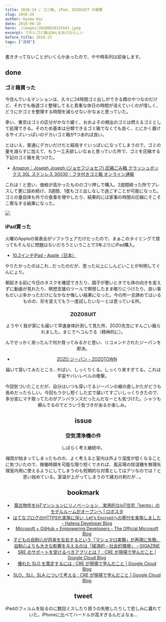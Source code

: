 ```yaml
---
title: 2018-24 / ゴミ箱, iPad, ZOZOSUIT の衝撃
slug: 2018-24
author: Ryoma Kai
date: 2018-06-10
hero: ./images/20180610125641.jpeg
excerpt: でかいゴミ箱はQoLをあげるらしい
before_title: 2018-23
tags: ["週報"]
---
```


書ききってないことがいくらかあったので、やや時系列は前後します。

done
----

###  ゴミ箱買った

今住んでいるマンションは、久々に24時間ゴミ出しができる類のやつなのだけど、それでも毎週ゴミ整理してると貴重な休日の時間が消えていくのが惜しく、どうにかゴミを整理する時間を減らせないかなぁと思っていた。

幸い、東京はゴミの区分がかなり緩く、おおよその頻出のゴミは燃えるゴミとして処理できる。そのため基本は分類できるゴミ箱でなくても良く、とにかく置けるサイズいっぱいのデカいゴミ箱が1つあれば良い。

とはいえ、普通にデカいだけだと結局すぐいっぱいになってしまうので、ゴミの量を減らすに加えて、もう一工夫欲しいなぁと思っていた所で、ゴミを圧縮する下記のゴミ箱を見つけた。

- [Amazon｜Joseph Joseph (ジョセフジョセフ) 圧縮ごみ箱 クラッシュボックス 30L ステンレス 30030｜フタ付きゴミ箱 オンライン通販](https://www.amazon.co.jp/dp/B071D6F3XF)

これは！と思い、価格が高かったもののゴリ押しで購入。2週間経った所でプレスして更に詰め続け、3週間、1度もゴミ出しなしで過ごすことが可能になった。ゴミの量自体も外での食事を増やしたり、結果的には家事の時間の圧縮にそこそこ寄与する結果になった。

![](./images/20180610125641.jpeg)

###  iPad買った

火曜のAppleの発表会がソフトウェアだけだったので、まぁこのタイミングで買ってもそんなに問題はないだろうということで3年ぶりにiPad購入。

- [10.2インチiPad - Apple（日本）](https://www.apple.com/jp/ipad-10.2/)

やりたかったのはこれ...だったのだが、思った以上にしんどいことが判明してぐんにょり。

<Tweet tweetLink="https://twitter.com/legnoh/status/1005515109882445824" align="center" />

朝起きる前に今日のタスクを確認できたり、調子が悪いときでも体の向きを変えずに動画が見れたり、瞑想支援のツールで瞑想したまま眠りにつけたり、良い事もだいぶ多かっただけになかなか悔しい結果になった。今の所一旦諦めてはいるものの、形を変えてもう一度試したいなーとは思っている所。

###  ZOZOSUIT

ようやく我が家にも届いて早速身体計測して見た所、ZOZO先生にすんごい煽られました。まじでヘコんでる（精神的に）。

<Tweet tweetLink="https://twitter.com/legnoh/status/1004709148351590401" align="center" />
<Tweet tweetLink="https://twitter.com/legnoh/status/1004711071733637121" align="center" />

んでせっかく測ったんで何か買ってみるかと思い、リコメンドされたジーパンを即決。

- [ZOZO ジーパン - ZOZOTOWN](http://zozo.jp/shop/zozo/goods/25557336/)

届いて穿いてみたところ...やばい、しっくりくる。しっくり来すぎてる。これは宇宙ヤバいレベルの衝撃。

今回気づいたことだが、自分はいつも穿いてるジーパンの裾の直しかたがどうも長めだったらしい。今回もう少し短くした丈で届いてすごいしっくりきたので、多分変にマチ取ってたのがアンバランスだったんだなーとも気づけた。シャツも頼んでるのでどういう気づきがあるか楽しみ。

issue
----

###  空気清浄機の件

しばらく考え継続中。

梅雨が始まってしまったものの、よく考えると室内は外より湿度が低くなることに気づいたので、稼働時期を可能な限り短くできれば、風呂場の除湿機を無理矢理室内用に使えるようにしてしまうのも短期的な対策としてはアリなのでは？と思い始めている。室温が上がってしまうので諸刃の剣だが...。

bookmark
----

- [築古物件をIoTマンションにリノベーション　実用的なIoT住宅「bento」のモデルルームがオープンへ | ロボスタ](https://robotstart.info/2018/05/25/bento-iot.html)
- [はてなブログのHTTPS化実施に伴い, Let's Encryptへの寄付を実施しました - Hatena Developer Blog](https://developer.hatenastaff.com/entry/2018/06/04/140000)
- [Microsoft + GitHub = Empowering Developers - The Official Microsoft Blog](https://blogs.microsoft.com/blog/2018/06/04/microsoft-github-empowering-developers/)
- [子どもの自制心が将来を左右するという「マシュマロ実験」が再現に失敗、自制心よりも大きな影響を与えるのは「経済的・社会的環境」 - GIGAZINE](https://gigazine.net/news/20180605-marshmallow-test-rich-kids/)
- [SRE のサポートを受けるべきアプリとは？ : CRE が現場で学んだこと | Google Cloud Blog](https://cloud.google.com/blog/ja/products/gcp/why-should-your-app-get-sre-support-cre-life-lessons)
- [優れた SLO を策定するには : CRE が現場で学んだこと | Google Cloud Blog](https://cloud.google.com/blog/ja/products/gcp/building-good-slos-cre-life-lessons)
- [SLO、SLI、SLA について考える : CRE が現場で学んだこと | Google Cloud Blog](https://cloud.google.com/blog/ja/products/gcp/availability-part-deux-cre-life-lessons)

tweet
----

iPadのフィルムを貼るのに数回ミスしたり買うの失敗したりして悲しみに暮れていた。iPhoneに比べてハードルが高すぎるんだよなぁ...

<Tweet tweetLink="https://twitter.com/legnoh/status/1004323933951127552" align="center" />
<Tweet tweetLink="https://twitter.com/legnoh/status/1005093902292881408" align="center" />
